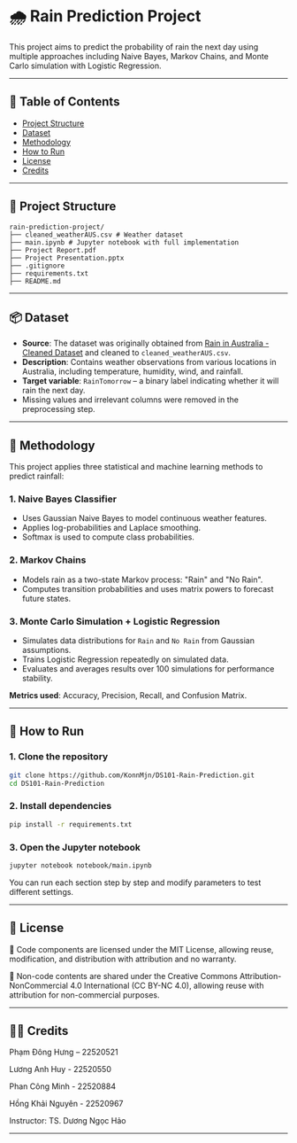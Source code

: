 # 🌧️ Rain Prediction Project

This project aims to predict the probability of rain the next day using multiple approaches including Naive Bayes, Markov Chains, and Monte Carlo simulation with Logistic Regression. 

---

## 📌 Table of Contents

- [Project Structure](#project-structure)
- [Dataset](#dataset)
- [Methodology](#methodology)
- [How to Run](#how-to-run)
- [License](#license)
- [Credits](#credits)

---

## 📁 Project Structure

```
rain-prediction-project/
├── cleaned_weatherAUS.csv # Weather dataset
├── main.ipynb # Jupyter notebook with full implementation
├── Project Report.pdf 
├── Project Presentation.pptx
├── .gitignore 
├── requirements.txt 
├── README.md 
```

---

## 📦 Dataset

- **Source**: The dataset was originally obtained from [Rain in Australia - Cleaned Dataset](https://www.kaggle.com/datasets/caillemaxence/rain-in-australia-cleaned-dataset) and cleaned to `cleaned_weatherAUS.csv`.
- **Description**: Contains weather observations from various locations in Australia, including temperature, humidity, wind, and rainfall.
- **Target variable**: `RainTomorrow` – a binary label indicating whether it will rain the next day.
- Missing values and irrelevant columns were removed in the preprocessing step.

---

## 🧠 Methodology

This project applies three statistical and machine learning methods to predict rainfall:

### 1. Naive Bayes Classifier
- Uses Gaussian Naive Bayes to model continuous weather features.
- Applies log-probabilities and Laplace smoothing.
- Softmax is used to compute class probabilities.

### 2. Markov Chains
- Models rain as a two-state Markov process: "Rain" and "No Rain".
- Computes transition probabilities and uses matrix powers to forecast future states.

### 3. Monte Carlo Simulation + Logistic Regression
- Simulates data distributions for `Rain` and `No Rain` from Gaussian assumptions.
- Trains Logistic Regression repeatedly on simulated data.
- Evaluates and averages results over 100 simulations for performance stability.

**Metrics used**: Accuracy, Precision, Recall, and Confusion Matrix.

---

## 🚀 How to Run

### 1. Clone the repository

```bash
git clone https://github.com/KonnMjn/DS101-Rain-Prediction.git
cd DS101-Rain-Prediction
```
### 2. Install dependencies
```bash
pip install -r requirements.txt
```
### 3. Open the Jupyter notebook
```bash
jupyter notebook notebook/main.ipynb
```
You can run each section step by step and modify parameters to test different settings.

---

## 📄 License
📌 Code components are licensed under the MIT License, allowing reuse, modification, and distribution with attribution and no warranty.

📎 Non-code contents are shared under the Creative Commons Attribution-NonCommercial 4.0 International (CC BY-NC 4.0), allowing reuse with attribution for non-commercial purposes.

---

## 👨‍🏫 Credits

Phạm Đông Hưng – 22520521

Lương Anh Huy - 22520550

Phan Công Minh - 22520884

Hồng Khải Nguyên - 22520967

Instructor: TS. Dương Ngọc Hảo

---
